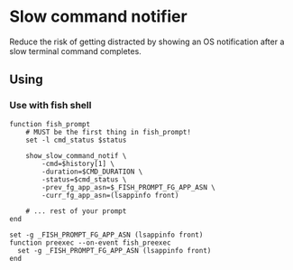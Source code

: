 # Slow command notifier

Reduce the risk of getting distracted by showing an OS notification after a slow terminal command completes.

## Using

### Use with fish shell

```fish
function fish_prompt
    # MUST be the first thing in fish_prompt!
    set -l cmd_status $status

    show_slow_command_notif \
        -cmd=$history[1] \
        -duration=$CMD_DURATION \
        -status=$cmd_status \
        -prev_fg_app_asn=$_FISH_PROMPT_FG_APP_ASN \
        -curr_fg_app_asn=(lsappinfo front)

    # ... rest of your prompt
end

set -g _FISH_PROMPT_FG_APP_ASN (lsappinfo front)
function preexec --on-event fish_preexec
  set -g _FISH_PROMPT_FG_APP_ASN (lsappinfo front)
end
```
